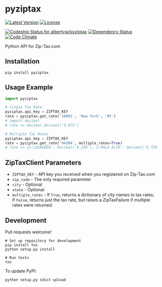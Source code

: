 pyziptax
========

[![Latest Version](https://pypip.in/version/pyziptax/badge.svg)](https://pypi.python.org/pypi/pyziptax/)
[![License](https://pypip.in/license/pyziptax/badge.svg)](https://pypi.python.org/pypi/pyziptax/)

[ ![Codeship Status for albertyw/pyziptax](https://codeship.com/projects/ac619bb0-acba-0132-14f9-4e5346bb67f3/status?branch=master)](https://codeship.com/projects/68576)
[![Dependency Status](https://gemnasium.com/albertyw/pyziptax.svg)](https://gemnasium.com/albertyw/pyziptax)
[![Code Climate](https://codeclimate.com/github/albertyw/pyziptax/badges/gpa.svg)](https://codeclimate.com/github/albertyw/pyziptax)

Python API for Zip-Tax.com

Installation
------------
`pip install pyziptax`

Usage Example
-------------
```python
import pyziptax

# Single Tax Rate
pyziptax.api_key = ZIPTAX_KEY
rate = pyziptax.get_rate('10001', 'New York', 'NY')
# import decimal
# rate == decimal.Decimal('8.875')

# Multiple Tax Rates
pyziptax.api_key = ZIPTAX_KEY
rate = pyziptax.get_rate('94304', multiple_rates=True)
# rate == {u'LOCKHEED': Decimal('8.250'), u'PALO ALTO': Decimal('8.750')}
```

ZipTaxClient Parameters
-----------------------
 - `ZIPTAX_KEY` - API key you received when you registered on Zip-Tax.com
 - `zip_code` - The only required parameter
 - `city` - Optional
 - `state` - Optional
 - `multiple_rates` - If `True`, returns a dictionary of city names to tax rates;
                      If `False`, returns just the tax rate, but raises a
                      ZipTaxFailure if multiple rates were returned.

Development
-----------
Pull requests welcome!

```shell
# Set up repository for development
pip install tox
python setup.py install

# Run tests
tox
```

To update PyPI:
```shell
python setup.py sdist upload
```
